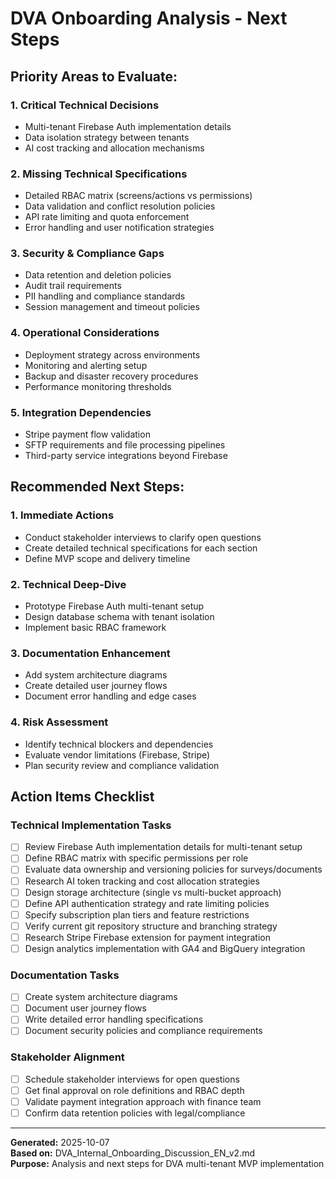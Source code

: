 # DVA Onboarding Analysis - Next Steps

## Priority Areas to Evaluate:

### 1. Critical Technical Decisions
- Multi-tenant Firebase Auth implementation details
- Data isolation strategy between tenants
- AI cost tracking and allocation mechanisms

### 2. Missing Technical Specifications
- Detailed RBAC matrix (screens/actions vs permissions)
- Data validation and conflict resolution policies
- API rate limiting and quota enforcement
- Error handling and user notification strategies

### 3. Security & Compliance Gaps
- Data retention and deletion policies
- Audit trail requirements
- PII handling and compliance standards
- Session management and timeout policies

### 4. Operational Considerations
- Deployment strategy across environments
- Monitoring and alerting setup
- Backup and disaster recovery procedures
- Performance monitoring thresholds

### 5. Integration Dependencies
- Stripe payment flow validation
- SFTP requirements and file processing pipelines
- Third-party service integrations beyond Firebase

## Recommended Next Steps:

### 1. Immediate Actions
- Conduct stakeholder interviews to clarify open questions
- Create detailed technical specifications for each section
- Define MVP scope and delivery timeline

### 2. Technical Deep-Dive
- Prototype Firebase Auth multi-tenant setup
- Design database schema with tenant isolation
- Implement basic RBAC framework

### 3. Documentation Enhancement
- Add system architecture diagrams
- Create detailed user journey flows
- Document error handling and edge cases

### 4. Risk Assessment
- Identify technical blockers and dependencies
- Evaluate vendor limitations (Firebase, Stripe)
- Plan security review and compliance validation

## Action Items Checklist

### Technical Implementation Tasks
- [ ] Review Firebase Auth implementation details for multi-tenant setup
- [ ] Define RBAC matrix with specific permissions per role
- [ ] Evaluate data ownership and versioning policies for surveys/documents
- [ ] Research AI token tracking and cost allocation strategies
- [ ] Design storage architecture (single vs multi-bucket approach)
- [ ] Define API authentication strategy and rate limiting policies
- [ ] Specify subscription plan tiers and feature restrictions
- [ ] Verify current git repository structure and branching strategy
- [ ] Research Stripe Firebase extension for payment integration
- [ ] Design analytics implementation with GA4 and BigQuery integration

### Documentation Tasks
- [ ] Create system architecture diagrams
- [ ] Document user journey flows
- [ ] Write detailed error handling specifications
- [ ] Document security policies and compliance requirements

### Stakeholder Alignment
- [ ] Schedule stakeholder interviews for open questions
- [ ] Get final approval on role definitions and RBAC depth
- [ ] Validate payment integration approach with finance team
- [ ] Confirm data retention policies with legal/compliance

---

**Generated:** 2025-10-07  
**Based on:** DVA_Internal_Onboarding_Discussion_EN_v2.md  
**Purpose:** Analysis and next steps for DVA multi-tenant MVP implementation
